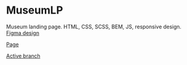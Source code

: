 # MuseumLP
Museum landing page. HTML, CSS, SCSS, BEM, JS, responsive design. [Figma design](https://www.figma.com/file/cRBCqE06cDrY3s4jX7h3iY/%D0%9D%D0%90%D0%9C%D0%A3-(Edit))

[Page](https://presidentcomanch.github.io/MuseumLP/)

[Active branch](https://github.com/PresidentComanch/MuseumLP/tree/develop)
